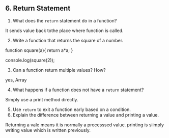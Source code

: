 ## 6. Return Statement
1. What does the `return` statement do in a function?

It sends value back tothe place where function is called.

2. Write a function that returns the square of a number.

function square(a){
    return a*a;
}

console.log(square(2));

3. Can a function return multiple values? How?

yes, Array

4. What happens if a function does not have a `return` statement?

Simply use a print method directly.

5. Use `return` to exit a function early based on a condition.
6. Explain the difference between returning a value and printing a value.

Returning a vale means it is normally a processsed value.
printing is siimply writing value which is written previously.
